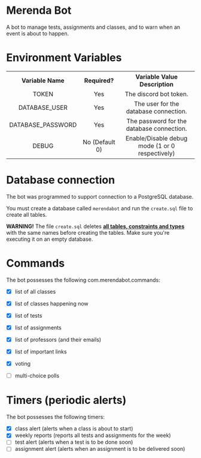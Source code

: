 # Merenda Bot
A bot to manage tests, assignments and classes,
and to warn when an event is about to happen.

# Environment Variables

<table>
    <tr>
        <th>Variable Name</th>
        <th>Required?</th>
        <th>Variable Value Description</th>
    </tr>
    <tr style="text-align: center;">
        <td>TOKEN</td>
        <td>Yes</td>
        <td>The discord bot token.</td>
    </tr>
    <tr style="text-align: center;">
        <td>DATABASE_USER</td>
        <td>Yes</td>
        <td>The user for the database connection.</td>
    </tr>
    <tr style="text-align: center;">
        <td>DATABASE_PASSWORD</td>
        <td>Yes</td>
        <td>The password for the database connection.</td>
    </tr>
    <tr style="text-align: center;">
        <td>DEBUG</td>
        <td>No (Default 0)</td>
        <td>Enable/Disable debug mode (1 or 0 respectively)</td>
    </tr>
</table>

# Database connection
The bot was programmed to support connection to a PostgreSQL database.

You must create a database called `merendabot` and run the `create.sql` file to create all tables.

**WARNING!** The file `create.sql` deletes **<u>all tables, constraints and types</u>** with the same names before creating the tables.
Make sure you're executing it on an empty database.


# Commands

The bot possesses the following com.merendabot.commands:
- [x] list of all classes
- [x] list of classes happening now
- [x] list of tests
- [x] list of assignments
- [x] list of professors (and their emails)
- [x] list of important links
- [x] voting
- [ ] multi-choice polls


# Timers (periodic alerts)

The bot possesses the following timers:
- [x] class alert (alerts when a class is about to start)
- [x] weekly reports (reports all tests and assignments for the week)
- [ ] test alert (alerts when a test is to be done soon)
- [ ] assignment alert (alerts when an assignment is to be delivered soon)
